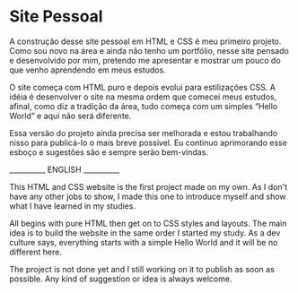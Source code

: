 # Site Pessoal
 
 A construção desse site pessoal em HTML e CSS é meu primeiro projeto. Como sou novo na área e ainda não tenho um portfólio, nesse site pensado e desenvolvido por mim, pretendo me apresentar e mostrar um pouco do que venho aprendendo em meus estudos.

O site começa com HTML puro e depois evolui para estilizações CSS. A idéia é desenvolver o site na mesma ordem que comecei meus estudos, afinal, como diz a tradição da área, tudo começa com um simples “Hello World” e aqui não será diferente.

Essa versão do projeto ainda precisa ser melhorada e estou trabalhando nisso para publicá-lo o mais breve possível. Eu continuo aprimorando esse esboço e sugestões são e sempre serão bem-vindas.

__________ ENGLISH __________

This HTML and CSS website is the first project made on my own. As I don't have any other jobs to show, I made this one to introduce myself and show what I have learned in my studies.

All begins with pure HTML then get on to CSS styles and layouts. The main idea is to build the website in the same order I started my study. As a dev culture says, everything starts with a simple Hello World and it will be no different here.

The project is not done yet and I still working on it to publish as soon as possible. Any kind of suggestion or idea is always welcome.
